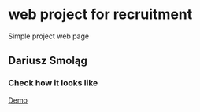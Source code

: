 # web project for recruitment
Simple project web page

## Dariusz Smoląg

### Check how it looks like

[Demo](https://darqoo.github.io/recruitment/)
